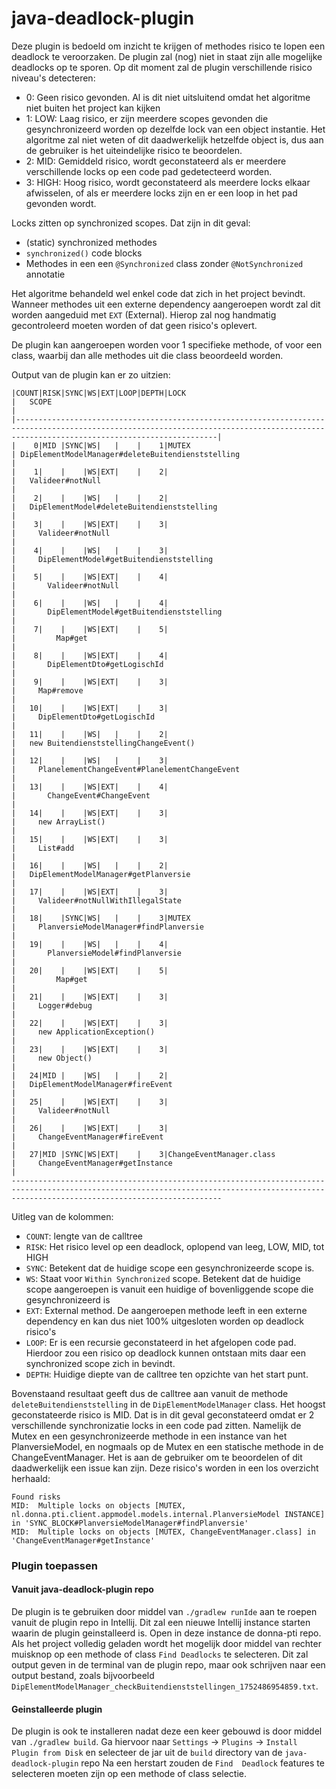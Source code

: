 <!-- Plugin description -->
# java-deadlock-plugin

Deze plugin is bedoeld om inzicht te krijgen of methodes risico te lopen een deadlock te veroorzaken. De plugin zal (nog) niet in staat zijn alle 
mogelijke deadlocks op te sporen. Op dit moment zal de plugin verschillende risico niveau's detecteren:

- 0: Geen risico gevonden. Al is dit niet uitsluitend omdat het algoritme niet buiten het project kan kijken
- 1: LOW: Laag risico, er zijn meerdere scopes gevonden die gesynchronizeerd worden op dezelfde lock van een object instantie. 
Het algoritme zal niet weten of dit daadwerkelijk hetzelfde object is, dus aan de gebruiker is het uiteindelijke risico te beoordelen.
- 2: MID: Gemiddeld risico, wordt geconstateerd als er meerdere verschillende locks op een code pad gedetecteerd worden.
- 3: HIGH: Hoog risico, wordt geconstateerd als meerdere locks elkaar afwisselen, of als er meerdere locks zijn en er een loop in het pad gevonden wordt.

Locks zitten op synchronized scopes. Dat zijn in dit geval:
- (static) synchronized methodes
- `synchronized()` code blocks
- Methodes in een een `@Synchronized` class zonder `@NotSynchronized` annotatie

Het algoritme behandeld wel enkel code dat zich in het project bevindt. Wanneer methodes uit een externe dependency aangeroepen wordt zal dit worden aangeduid met `EXT` 
(External). Hierop zal nog handmatig gecontroleerd moeten worden of dat geen risico's oplevert.

De plugin kan aangeroepen worden voor 1 specifieke methode, of voor een class, waarbij dan alle methodes uit die class beoordeeld worden.

Output van de plugin kan er zo uitzien:
````-------------------------------------------------------------------------------------------------------------------------------------------------------------------------------------------
|COUNT|RISK|SYNC|WS|EXT|LOOP|DEPTH|LOCK                                              |   SCOPE                                                                                            |
|-----------------------------------------------------------------------------------------------------------------------------------------------------------------------------------------|
|    0|MID |SYNC|WS|   |    |    1|MUTEX                                             | DipElementModelManager#deleteBuitendienststelling                                                  |
|    1|    |    |WS|EXT|    |    2|                                                  |   Valideer#notNull                                                                                 |
|    2|    |    |WS|   |    |    2|                                                  |   DipElementModel#deleteBuitendienststelling                                                       |
|    3|    |    |WS|EXT|    |    3|                                                  |     Valideer#notNull                                                                               |
|    4|    |    |WS|   |    |    3|                                                  |     DipElementModel#getBuitendienststelling                                                        |
|    5|    |    |WS|EXT|    |    4|                                                  |       Valideer#notNull                                                                             |
|    6|    |    |WS|   |    |    4|                                                  |       DipElementModel#getBuitendienststelling                                                      |
|    7|    |    |WS|EXT|    |    5|                                                  |         Map#get                                                                                    |
|    8|    |    |WS|EXT|    |    4|                                                  |       DipElementDto#getLogischId                                                                   |
|    9|    |    |WS|EXT|    |    3|                                                  |     Map#remove                                                                                     |
|   10|    |    |WS|EXT|    |    3|                                                  |     DipElementDto#getLogischId                                                                     |
|   11|    |    |WS|   |    |    2|                                                  |   new BuitendienststellingChangeEvent()                                                            |
|   12|    |    |WS|   |    |    3|                                                  |     PlanelementChangeEvent#PlanelementChangeEvent                                                  |
|   13|    |    |WS|EXT|    |    4|                                                  |       ChangeEvent#ChangeEvent                                                                      |
|   14|    |    |WS|EXT|    |    3|                                                  |     new ArrayList()                                                                                |
|   15|    |    |WS|EXT|    |    3|                                                  |     List#add                                                                                       |
|   16|    |    |WS|   |    |    2|                                                  |   DipElementModelManager#getPlanversie                                                             |
|   17|    |    |WS|EXT|    |    3|                                                  |     Valideer#notNullWithIllegalState                                                               |
|   18|    |SYNC|WS|   |    |    3|MUTEX                                             |     PlanversieModelManager#findPlanversie                                                          |
|   19|    |    |WS|   |    |    4|                                                  |       PlanversieModel#findPlanversie                                                               |
|   20|    |    |WS|EXT|    |    5|                                                  |         Map#get                                                                                    |
|   21|    |    |WS|EXT|    |    3|                                                  |     Logger#debug                                                                                   |
|   22|    |    |WS|EXT|    |    3|                                                  |     new ApplicationException()                                                                     |
|   23|    |    |WS|EXT|    |    3|                                                  |     new Object()                                                                                   |
|   24|MID |    |WS|   |    |    2|                                                  |   DipElementModelManager#fireEvent                                                                 |
|   25|    |    |WS|EXT|    |    3|                                                  |     Valideer#notNull                                                                               |
|   26|    |    |WS|EXT|    |    3|                                                  |     ChangeEventManager#fireEvent                                                                   |
|   27|MID |SYNC|WS|EXT|    |    3|ChangeEventManager.class                          |     ChangeEventManager#getInstance                                                                 |
-------------------------------------------------------------------------------------------------------------------------------------------------------------------------------------------
````

Uitleg van de kolommen:
- `COUNT`:  lengte van de calltree
- `RISK`: Het risico level op een deadlock, oplopend van leeg, LOW, MID, tot HIGH
- `SYNC`: Betekent dat de huidige scope een gesynchronizeerde scope is.
- `WS`: Staat voor `Within Synchronized` scope. Betekent dat de huidige scope aangeroepen is vanuit een huidige of bovenliggende scope die gesynchronizeerd is
- `EXT`: External method. De aangeroepen methode leeft in een externe dependency en kan dus niet 100% uitgesloten worden op deadlock risico's
- `LOOP`: Er is een recursie geconstateerd in het afgelopen code pad. Hierdoor zou een risico op deadlock kunnen ontstaan mits daar een synchronized scope zich in bevindt.
- `DEPTH`: Huidige diepte van de calltree ten opzichte van het start punt. 

Bovenstaand resultaat geeft dus de calltree aan vanuit de methode `deleteBuitendienststelling` in de `DipElementModelManager` class. 
Het hoogst geconstateerde risico is MID. Dat is in dit geval geconstateerd omdat er 2 verschillende synchronizatie locks in een code pad zitten. 
Namelijk de Mutex en een gesynchronizeerde methode in een instance van het PlanversieModel, en nogmaals op de Mutex en een statische methode in de ChangeEventManager. 
Het is aan de gebruiker om te beoordelen of dit daadwerkelijk een issue kan zijn. Deze risico's worden in een los overzicht herhaald:

````
Found risks
MID:  Multiple locks on objects [MUTEX, nl.donna.pti.client.appmodel.models.internal.PlanversieModel INSTANCE] in 'SYNC_BLOCK#PlanversieModelManager#findPlanversie'
MID:  Multiple locks on objects [MUTEX, ChangeEventManager.class] in 'ChangeEventManager#getInstance'
````

### Plugin toepassen
#### Vanuit java-deadlock-plugin repo
De plugin is te gebruiken door middel van `./gradlew runIde` aan te roepen vanuit de plugin repo in Intellij. Dit zal een nieuwe Intellij instance starten waarin de plugin geinstalleerd is.
Open in deze instance de donna-pti repo. Als het project volledig geladen wordt het mogelijk door middel van rechter muisknop op een methode of class `Find Deadlocks` te selecteren. 
Dit zal output geven in de terminal van de plugin repo, maar ook schrijven naar een output bestand, zoals bijvoorbeeld `DipElementModelManager_checkBuitendienststellingen_1752486954859.txt`.

#### Geinstalleerde plugin
De plugin is ook te installeren nadat deze een keer gebouwd is door middel van `./gradlew build`. 
Ga hiervoor naar `Settings` -> `Plugins` -> `Install Plugin from Disk` en selecteer de jar uit de `build` directory van de `java-deadlock-plugin` repo
Na een herstart zouden de `Find  Deadlock` features te selecteren moeten zijn op een methode of class selectie.
<!-- Plugin description end -->